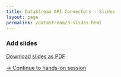 ```yaml
---
title: DataStream API Connectors - Slides
layout: page
permalink: /dataStream/3-slides.html
---
```


### **Add slides**

<!--
<iframe src="https://www.slideshare.net/slideshow/embed_code/key/hzjfiRCV5kf4YA" width="680" height="571" frameborder="0" marginwidth="0" marginheight="0" scrolling="no"></iframe>
-->
[Download slides as PDF]({{site.baseurl}}/slides/)


[-> Continue to hands-on session]({{site.baseurl}}/dataStream/3-handsOn.html)
